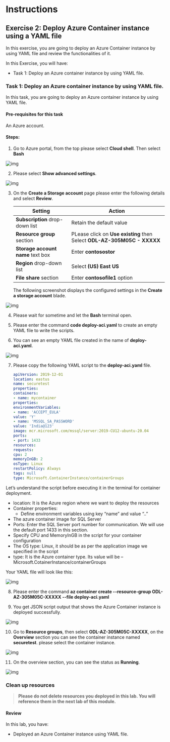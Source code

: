 # Instructions

## Exercise 2: Deploy Azure Container instance using a YAML file

In this exercise, you are going to deploy an Azure Container instance by using YAML file and review the functionalities of it.

In this Exercise, you will have:

  + Task 1: Deploy an Azure container instance by using YAML file.
  
### Task 1: Deploy an Azure container instance by using YAML file.

In this task, you are going to deploy an Azure container instance by using YAML file.

#### Pre-requisites for this task

An Azure account.

#### Steps:

1. Go to Azure portal, from the top please select **Cloud shell**. Then select **Bash**

![img](../media/yml3.png)

2. Please select **Show advanced settings**.

![img](../media/yml4a.png)

3. On the **Create a Storage account** page please enter the following details and select **Review**.
    
    | Setting | Action |
    | -- | -- |
    | **Subscription** drop-down list | Retain the default value |
    | **Resource group** section | PLease click on **Use existing** then Select **ODL-AZ-305M05C - XXXXX** |
    | **Storage account name** text box | Enter **contosostor** |
    | **Region** drop-down list | Select **(US) East US** |
    | **File share** section | Enter **contosofile1** option |
    
    The following screenshot displays the configured settings in the **Create a storage account** blade.

![img](../media/yml5.png)
 
4. Please wait for sometime and let the **Bash** terminal open.

5. Please enter the command **code deploy-aci.yaml** to create an empty YAML file to write the scripts.

6. You can see an empty YAML file created in the name of **deploy-aci.yaml**.

![img](../media/yml6.png)

7. Please copy the following YAML script to the **deploy-aci.yaml** file.

    ```YAML
    apiVersion: 2019-12-01
    location: eastus
    name: securetest
    properties:
    containers:
    - name: mycontainer
    properties:
    environmentVariables:
    - name: 'ACCEPT_EULA'
    value: 'Y'
    - name: 'MSSQL_SA_PASSWORD'
    value: 'India@123'
    image: mcr.microsoft.com/mssql/server:2019-CU12-ubuntu-20.04
    ports:
    - port: 1433
    resources:
    requests:
    cpu: 2
    memoryInGB: 2
    osType: Linux
    restartPolicy: Always
    tags: null
    type: Microsoft.ContainerInstance/containerGroups
    ```
Let’s understand the script before executing it in the terminal for container deployment.

  + location: It is the Azure region where we want to deploy the resources
  + Container properties:
      +  Define environment variables using key “name” and value “..”
  + The azure container image for SQL Server
  + Ports: Enter the SQL Server port number for communication. We will use the default port 1433 in this section.
  + Specify CPU and MemoryInGB in the script for your container configuration
  + The OS type: Linux, it should be as per the application image we specified in the script
  + type: It is the Azure container type. Its value will be – Microsoft.CotainerInstance/containerGroups

Your YAML file will look like this:

![img](../media/yml7.png)

8. Please enter the command **az container create --resource-group ODL-AZ-305M05C-XXXXX --file deploy-aci.yaml**

9. You get JSON script output that shows the Azure Container instance is deployed successfully.

![img](../media/yml8.png)

10. Go to **Resource groups**, then select **ODL-AZ-305M05C-XXXXX**, on the **Overview** section you can see the container instance named **securetest**. please select the container instance.

![img](../media/yml9.png)

11. On the overview section, you can see the status as **Running**.

![img](../media/yml10.png)


### Clean up resources

>**Please do not delete resources you deployed in this lab. You will reference them in the next lab of this module.**

#### Review

In this lab, you have:

- Deployed an Azure Container instance using YAML file.

